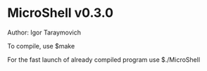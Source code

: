 # MicroShell v0.3.0

Author: Igor Taraymovich

To compile, use $make

For the fast launch of already compiled program use $./MicroShell
